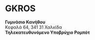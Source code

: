 # GKROS
<b>Γυμνάσιο Κανήθου</b><br>
Κεφαλά 64, 341 31 Χαλκίδα<br>
 <b>Τηλεκατευθυνόμενο Υποβρύχιο Ρομπότ</b><br>

